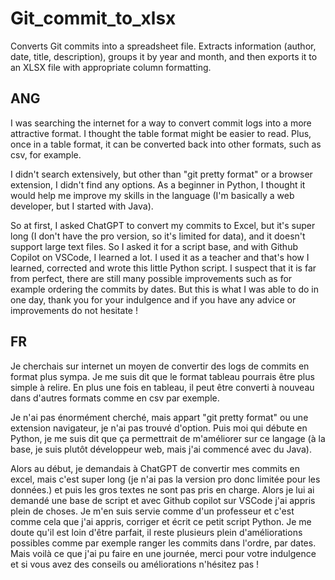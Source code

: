 # Git_commit_to_xlsx

Converts Git commits into a spreadsheet file. Extracts information (author, date, title, description), groups it by year and month, and then exports it to an XLSX file with appropriate column formatting.

## ANG
I was searching the internet for a way to convert commit logs into a more attractive format. I thought the table format might be easier to read. Plus, once in a table format, it can be converted back into other formats, such as csv, for example.

I didn't search extensively, but other than "git pretty format" or a browser extension, I didn't find any options. As a beginner in Python, I thought it would help me improve my skills in the language (I'm basically a web developer, but I started with Java).

So at first, I asked ChatGPT to convert my commits to Excel, but it's super long (I don't have the pro version, so it's limited for data), and it doesn't support large text files. So I asked it for a script base, and with Github Copilot on VSCode, I learned a lot. I used it as a teacher and that's how I learned, corrected and wrote this little Python script. I suspect that it is far from perfect, there are still many possible improvements such as for example ordering the commits by dates. But this is what I was able to do in one day, thank you for your indulgence and if you have any advice or improvements do not hesitate !

## FR
Je cherchais sur internet un moyen de convertir des logs de commits en format plus sympa. Je me suis dit que le format tableau pourrais être plus simple à relire. En plus une fois en tableau, il peut être converti à nouveau dans d'autres formats comme en csv par exemple.

Je n'ai pas énormément cherché, mais appart "git pretty format" ou une extension navigateur, je n'ai pas trouvé d'option. Puis moi qui débute en Python, je me suis dit que ça permettrait de m'améliorer sur ce langage (à la base, je suis plutôt développeur web, mais j'ai commencé avec du Java).

Alors au début, je demandais à ChatGPT de convertir mes commits en excel, mais c'est super long (je n'ai pas la version pro donc limitée pour les données.) et puis les gros textes ne sont pas pris en charge. Alors je lui ai demandé une base de script et avec Github copilot sur VSCode j'ai appris plein de choses. Je m'en suis servie comme d'un professeur et c'est comme cela que j'ai appris, corriger et écrit ce petit script Python. Je me doute qu'il est loin d'être parfait, il reste plusieurs plein d'améliorations possibles comme par exemple ranger les commits dans l'ordre, par dates. Mais voilà ce que j'ai pu faire en une journée, merci pour votre indulgence et si vous avez des conseils ou améliorations n'hésitez pas !
